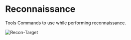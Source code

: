 # Reconnaissance
Tools Commands to use while performing reconnaissance.

![Recon-Target](https://github.com/user-attachments/assets/36521487-af51-4ccd-a31e-c96e84f7ea9e)
